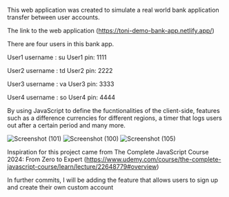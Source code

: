 This web application was created to simulate a real world bank application transfer between user accounts. 


The link to the web application (https://toni-demo-bank-app.netlify.app/)


There are four users in this bank app.

User1 username : su           User1 pin: 1111

User2 username : td           User2 pin: 2222

User3 username : va           User3 pin: 3333

User4 username : so           User4 pin: 4444

By using JavaScript to define the fucntionalities of the client-side, features such as a difference currencies for different regions, a timer that logs users out after a certain period     and many more.


![Screenshot (101)](https://github.com/user-attachments/assets/2f2a8221-243d-4918-b8f3-7aada4718b8d)
![Screenshot (100)](https://github.com/user-attachments/assets/1f3e34e0-7403-48a9-a4f4-6618ecbd7730)
![Screenshot (105)](https://github.com/user-attachments/assets/665078dd-7d3d-4922-9628-78e65b4e10cc)

Inspiration for this project came from The Complete JavaScript Course 2024: From Zero to Expert (https://www.udemy.com/course/the-complete-javascript-course/learn/lecture/22648779#overview)

In further commits, I will be adding the feature that allows users to sign up and create their own custom account
